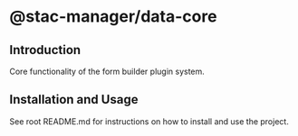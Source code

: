 # @stac-manager/data-core

## Introduction
Core functionality of the form builder plugin system.

## Installation and Usage
See root README.md for instructions on how to install and use the project.
